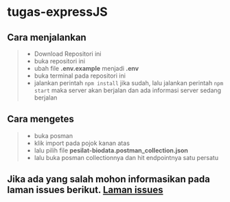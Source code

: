 # tugas-expressJS

## Cara menjalankan
> - Download Repositori ini
> - buka repositori ini
> - ubah file **.env.example** menjadi **.env**
> - buka terminal pada repositori ini
> - jalankan perintah `npm install` jika sudah, lalu jalankan perintah `npm start` maka server akan berjalan dan ada informasi server sedang berjalan


## Cara mengetes
> - buka posman
> - klik import pada pojok kanan atas
> - lalu pilih file **pesilat-biodata.postman_collection.json**
> - lalu buka posman collectionnya dan hit endpointnya satu persatu

## Jika ada yang salah mohon informasikan pada laman issues berikut. [Laman issues](https://github.com/MangEs23/tugas-expressJS/issues)
